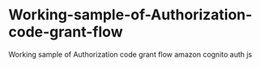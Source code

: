 # Working-sample-of-Authorization-code-grant-flow
Working sample of Authorization code grant flow amazon cognito auth js
